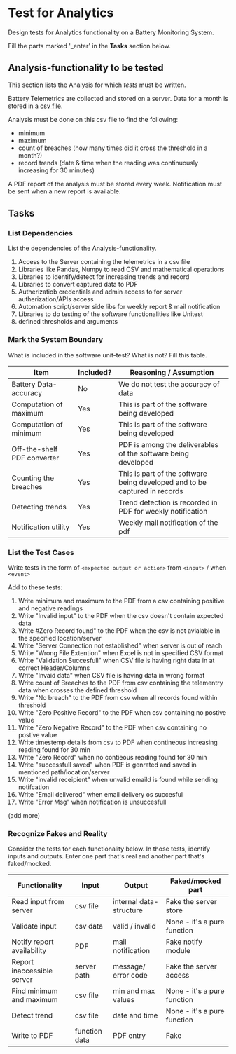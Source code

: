# Test for Analytics

Design tests for Analytics functionality on a Battery Monitoring System.

Fill the parts marked '_enter' in the **Tasks** section below.

## Analysis-functionality to be tested

This section lists the Analysis for which _tests_ must be written.

Battery Telemetrics are collected and stored on a server.
Data for a month is stored in a [csv file](https://en.wikipedia.org/wiki/Comma-separated_values).

Analysis must be done on this csv file to find the following:
- minimum
- maximum
- count of breaches (how many times did it cross the threshold in a month?)
- record trends (date & time when the reading was continuously increasing for 30 minutes)

A PDF report of the analysis must be stored every week.
Notification must be sent when a new report is available.

## Tasks

### List Dependencies

List the dependencies of the Analysis-functionality.

1. Access to the Server containing the telemetrics in a csv file
2. Libraries like Pandas, Numpy to read CSV and mathematical operations 
3. Libraries to identify/detect  for increasing trends and record 
4. Libraries to convert captured data to PDF 
5. Autherizatiob credentials and admin access to for server autherization/APIs access
5. Automation script/server side libs for weekly report & mail notification 
6. Libraries to do testing of the software functionalities like Unitest
7. defined thresholds and arguments 


### Mark the System Boundary

What is included in the software unit-test? What is not? Fill this table.

| Item                      | Included?     | Reasoning / Assumption
|---------------------------|---------------|---
Battery Data-accuracy       | No            | We do not test the accuracy of data
Computation of maximum      | Yes           | This is part of the software being developed
Computation of minimum      | Yes           | This is part of the software being developed
Off-the-shelf PDF converter | Yes 			| PDF is among the deliverables of the software being developed 
Counting the breaches       | Yes			| This is part of the software being developed and to be captured in records 
Detecting trends            | Yes			| Trend detection is recorded in PDF for weekly notification 
Notification utility        | Yes 			| Weekly mail notification of the pdf 

### List the Test Cases

Write tests in the form of `<expected output or action>` from `<input>` / when `<event>`

Add to these tests:

1. Write minimum and maximum to the PDF from a csv containing positive and negative readings
2. Write "Invalid input" to the PDF when the csv doesn't contain expected data
3. Write #Zero Record found" to the PDF when the csv is not avialable in the specified location/server
4. Write "Server Connection not established" when server is out of reach 
5. Write "Wrong File Extention" when Excel is not in specified CSV format
6. Write "Validation Succesfull" when CSV file is having right data in at correct Header/Columns
7. Write "Invaid data" when CSV file is having data in wrong format
8. Write count of Breaches to the PDF from csv containing the telementry data when crosses the defined threshold
9. Write "No breach" to the PDF from csv when all records found within threshold
10. Write "Zero Positive Record" to the PDF when csv containing no postive value 
11. Write "Zero Negative Record" to the PDF when csv containing no postive value 
12. Write timestemp details from csv to PDF when contineous increasing reading found for 30 min 
13. Write "Zero Record" when no contieous reading found for 30 min 
14. Write "successfull saved" when PDF is genrated and saved in mentioned path/location/server
15. Write "invalid receipient" when unvalid emaild is found while sending notifcation
16. Write "Email delivered" when email delivery os succesful 
17. Write "Error Msg" when notification is unsuccesfull 
	

(add more)

### Recognize Fakes and Reality

Consider the tests for each functionality below.
In those tests, identify inputs and outputs.
Enter one part that's real and another part that's faked/mocked.

| Functionality            | Input        | Output                      | Faked/mocked part
|--------------------------|--------------|-----------------------------|---
Read input from server     | csv file     | internal data-structure     | Fake the server store
Validate input             | csv data     | valid / invalid             | None - it's a pure function
Notify report availability | PDF		  | mail notification           | Fake notify module
Report inaccessible server | server path  | message/ error code         | Fake the server access 
Find minimum and maximum   | csv file	  | min and max values          | None - it's a pure function
Detect trend               | csv file     | date and time               | None - it's a pure function
Write to PDF               |function data | PDF entry                   | Fake 
